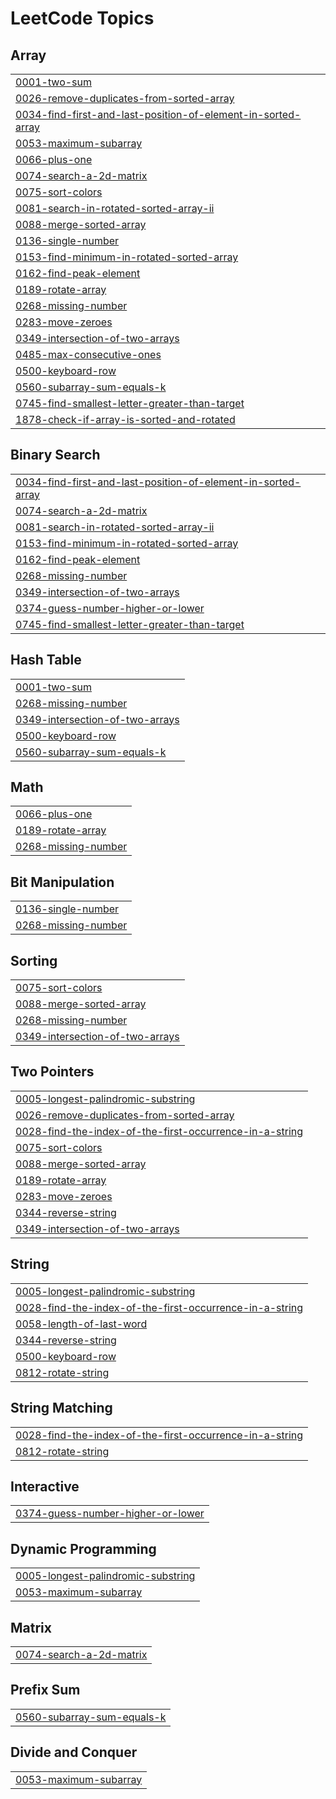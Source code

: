 
<!---LeetCode Topics Start-->
# LeetCode Topics
## Array
|  |
| ------- |
| [0001-two-sum](https://github.com/Abhik-Chakraborty/coding-/tree/master/0001-two-sum) |
| [0026-remove-duplicates-from-sorted-array](https://github.com/Abhik-Chakraborty/coding-/tree/master/0026-remove-duplicates-from-sorted-array) |
| [0034-find-first-and-last-position-of-element-in-sorted-array](https://github.com/Abhik-Chakraborty/coding-/tree/master/0034-find-first-and-last-position-of-element-in-sorted-array) |
| [0053-maximum-subarray](https://github.com/Abhik-Chakraborty/coding-/tree/master/0053-maximum-subarray) |
| [0066-plus-one](https://github.com/Abhik-Chakraborty/coding-/tree/master/0066-plus-one) |
| [0074-search-a-2d-matrix](https://github.com/Abhik-Chakraborty/coding-/tree/master/0074-search-a-2d-matrix) |
| [0075-sort-colors](https://github.com/Abhik-Chakraborty/coding-/tree/master/0075-sort-colors) |
| [0081-search-in-rotated-sorted-array-ii](https://github.com/Abhik-Chakraborty/coding-/tree/master/0081-search-in-rotated-sorted-array-ii) |
| [0088-merge-sorted-array](https://github.com/Abhik-Chakraborty/coding-/tree/master/0088-merge-sorted-array) |
| [0136-single-number](https://github.com/Abhik-Chakraborty/coding-/tree/master/0136-single-number) |
| [0153-find-minimum-in-rotated-sorted-array](https://github.com/Abhik-Chakraborty/coding-/tree/master/0153-find-minimum-in-rotated-sorted-array) |
| [0162-find-peak-element](https://github.com/Abhik-Chakraborty/coding-/tree/master/0162-find-peak-element) |
| [0189-rotate-array](https://github.com/Abhik-Chakraborty/coding-/tree/master/0189-rotate-array) |
| [0268-missing-number](https://github.com/Abhik-Chakraborty/coding-/tree/master/0268-missing-number) |
| [0283-move-zeroes](https://github.com/Abhik-Chakraborty/coding-/tree/master/0283-move-zeroes) |
| [0349-intersection-of-two-arrays](https://github.com/Abhik-Chakraborty/coding-/tree/master/0349-intersection-of-two-arrays) |
| [0485-max-consecutive-ones](https://github.com/Abhik-Chakraborty/coding-/tree/master/0485-max-consecutive-ones) |
| [0500-keyboard-row](https://github.com/Abhik-Chakraborty/coding-/tree/master/0500-keyboard-row) |
| [0560-subarray-sum-equals-k](https://github.com/Abhik-Chakraborty/coding-/tree/master/0560-subarray-sum-equals-k) |
| [0745-find-smallest-letter-greater-than-target](https://github.com/Abhik-Chakraborty/coding-/tree/master/0745-find-smallest-letter-greater-than-target) |
| [1878-check-if-array-is-sorted-and-rotated](https://github.com/Abhik-Chakraborty/coding-/tree/master/1878-check-if-array-is-sorted-and-rotated) |
## Binary Search
|  |
| ------- |
| [0034-find-first-and-last-position-of-element-in-sorted-array](https://github.com/Abhik-Chakraborty/coding-/tree/master/0034-find-first-and-last-position-of-element-in-sorted-array) |
| [0074-search-a-2d-matrix](https://github.com/Abhik-Chakraborty/coding-/tree/master/0074-search-a-2d-matrix) |
| [0081-search-in-rotated-sorted-array-ii](https://github.com/Abhik-Chakraborty/coding-/tree/master/0081-search-in-rotated-sorted-array-ii) |
| [0153-find-minimum-in-rotated-sorted-array](https://github.com/Abhik-Chakraborty/coding-/tree/master/0153-find-minimum-in-rotated-sorted-array) |
| [0162-find-peak-element](https://github.com/Abhik-Chakraborty/coding-/tree/master/0162-find-peak-element) |
| [0268-missing-number](https://github.com/Abhik-Chakraborty/coding-/tree/master/0268-missing-number) |
| [0349-intersection-of-two-arrays](https://github.com/Abhik-Chakraborty/coding-/tree/master/0349-intersection-of-two-arrays) |
| [0374-guess-number-higher-or-lower](https://github.com/Abhik-Chakraborty/coding-/tree/master/0374-guess-number-higher-or-lower) |
| [0745-find-smallest-letter-greater-than-target](https://github.com/Abhik-Chakraborty/coding-/tree/master/0745-find-smallest-letter-greater-than-target) |
## Hash Table
|  |
| ------- |
| [0001-two-sum](https://github.com/Abhik-Chakraborty/coding-/tree/master/0001-two-sum) |
| [0268-missing-number](https://github.com/Abhik-Chakraborty/coding-/tree/master/0268-missing-number) |
| [0349-intersection-of-two-arrays](https://github.com/Abhik-Chakraborty/coding-/tree/master/0349-intersection-of-two-arrays) |
| [0500-keyboard-row](https://github.com/Abhik-Chakraborty/coding-/tree/master/0500-keyboard-row) |
| [0560-subarray-sum-equals-k](https://github.com/Abhik-Chakraborty/coding-/tree/master/0560-subarray-sum-equals-k) |
## Math
|  |
| ------- |
| [0066-plus-one](https://github.com/Abhik-Chakraborty/coding-/tree/master/0066-plus-one) |
| [0189-rotate-array](https://github.com/Abhik-Chakraborty/coding-/tree/master/0189-rotate-array) |
| [0268-missing-number](https://github.com/Abhik-Chakraborty/coding-/tree/master/0268-missing-number) |
## Bit Manipulation
|  |
| ------- |
| [0136-single-number](https://github.com/Abhik-Chakraborty/coding-/tree/master/0136-single-number) |
| [0268-missing-number](https://github.com/Abhik-Chakraborty/coding-/tree/master/0268-missing-number) |
## Sorting
|  |
| ------- |
| [0075-sort-colors](https://github.com/Abhik-Chakraborty/coding-/tree/master/0075-sort-colors) |
| [0088-merge-sorted-array](https://github.com/Abhik-Chakraborty/coding-/tree/master/0088-merge-sorted-array) |
| [0268-missing-number](https://github.com/Abhik-Chakraborty/coding-/tree/master/0268-missing-number) |
| [0349-intersection-of-two-arrays](https://github.com/Abhik-Chakraborty/coding-/tree/master/0349-intersection-of-two-arrays) |
## Two Pointers
|  |
| ------- |
| [0005-longest-palindromic-substring](https://github.com/Abhik-Chakraborty/coding-/tree/master/0005-longest-palindromic-substring) |
| [0026-remove-duplicates-from-sorted-array](https://github.com/Abhik-Chakraborty/coding-/tree/master/0026-remove-duplicates-from-sorted-array) |
| [0028-find-the-index-of-the-first-occurrence-in-a-string](https://github.com/Abhik-Chakraborty/coding-/tree/master/0028-find-the-index-of-the-first-occurrence-in-a-string) |
| [0075-sort-colors](https://github.com/Abhik-Chakraborty/coding-/tree/master/0075-sort-colors) |
| [0088-merge-sorted-array](https://github.com/Abhik-Chakraborty/coding-/tree/master/0088-merge-sorted-array) |
| [0189-rotate-array](https://github.com/Abhik-Chakraborty/coding-/tree/master/0189-rotate-array) |
| [0283-move-zeroes](https://github.com/Abhik-Chakraborty/coding-/tree/master/0283-move-zeroes) |
| [0344-reverse-string](https://github.com/Abhik-Chakraborty/coding-/tree/master/0344-reverse-string) |
| [0349-intersection-of-two-arrays](https://github.com/Abhik-Chakraborty/coding-/tree/master/0349-intersection-of-two-arrays) |
## String
|  |
| ------- |
| [0005-longest-palindromic-substring](https://github.com/Abhik-Chakraborty/coding-/tree/master/0005-longest-palindromic-substring) |
| [0028-find-the-index-of-the-first-occurrence-in-a-string](https://github.com/Abhik-Chakraborty/coding-/tree/master/0028-find-the-index-of-the-first-occurrence-in-a-string) |
| [0058-length-of-last-word](https://github.com/Abhik-Chakraborty/coding-/tree/master/0058-length-of-last-word) |
| [0344-reverse-string](https://github.com/Abhik-Chakraborty/coding-/tree/master/0344-reverse-string) |
| [0500-keyboard-row](https://github.com/Abhik-Chakraborty/coding-/tree/master/0500-keyboard-row) |
| [0812-rotate-string](https://github.com/Abhik-Chakraborty/coding-/tree/master/0812-rotate-string) |
## String Matching
|  |
| ------- |
| [0028-find-the-index-of-the-first-occurrence-in-a-string](https://github.com/Abhik-Chakraborty/coding-/tree/master/0028-find-the-index-of-the-first-occurrence-in-a-string) |
| [0812-rotate-string](https://github.com/Abhik-Chakraborty/coding-/tree/master/0812-rotate-string) |
## Interactive
|  |
| ------- |
| [0374-guess-number-higher-or-lower](https://github.com/Abhik-Chakraborty/coding-/tree/master/0374-guess-number-higher-or-lower) |
## Dynamic Programming
|  |
| ------- |
| [0005-longest-palindromic-substring](https://github.com/Abhik-Chakraborty/coding-/tree/master/0005-longest-palindromic-substring) |
| [0053-maximum-subarray](https://github.com/Abhik-Chakraborty/coding-/tree/master/0053-maximum-subarray) |
## Matrix
|  |
| ------- |
| [0074-search-a-2d-matrix](https://github.com/Abhik-Chakraborty/coding-/tree/master/0074-search-a-2d-matrix) |
## Prefix Sum
|  |
| ------- |
| [0560-subarray-sum-equals-k](https://github.com/Abhik-Chakraborty/coding-/tree/master/0560-subarray-sum-equals-k) |
## Divide and Conquer
|  |
| ------- |
| [0053-maximum-subarray](https://github.com/Abhik-Chakraborty/coding-/tree/master/0053-maximum-subarray) |
<!---LeetCode Topics End-->
